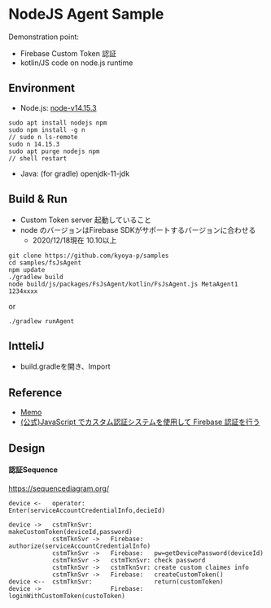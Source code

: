 NodeJS Agent Sample
====
Demonstration point:
- Firebase Custom Token 認証 
- kotlin/JS code on node.js runtime

Environment
----
- Node.js: [node-v14.15.3](https://nodejs.org/ja/download/)
```
sudo apt install nodejs npm
sudo npm install -g n
// sudo n ls-remote
sudo n 14.15.3
sudo apt purge nodejs npm
// shell restart
```

- Java: (for gradle) openjdk-11-jdk

Build & Run
----
- Custom Token server 起動していること
- node のバージョンはFirebase SDKがサポートするバージョンに合わせる
  - 2020/12/18現在 10.10以上



```
git clone https://github.com/kyoya-p/samples
cd samples/fsJsAgent
npm update
./gradlew build
node build/js/packages/FsJsAgent/kotlin/FsJsAgent.js MetaAgent1 1234xxxx
```

or 

```
./gradlew runAgent
```
IntteliJ
----
- build.gradleを開き、Import


Reference
----
- [Memo](https://qiita.com/shokkaa/private/f3d46cbf31e706498c16)
- [(公式)JavaScript でカスタム認証システムを使用して Firebase 認証を行う](https://firebase.google.com/docs/auth/web/custom-auth?hl=ja)



Design
----
#### 認証Sequence

https://sequencediagram.org/

```sequence:
device <-   operator:                   Enter(serviceAccountCredentialInfo,decieId)

device ->   cstmTknSvr:                 makeCustomToken(deviceId,password)
            cstmTknSvr ->   Firebase:   authorize(serviceAccountCredentialInfo)
            cstmTknSvr ->   Firebase:   pw=getDevicePassword(deviceId)
            cstmTknSvr ->   cstmTknSvr: check password
            cstmTknSvr ->   cstmTknSvr: create custom claimes info
            cstmTknSvr ->   Firebase:   createCustomToken()
device <--  cstmTknSvr:                 return(customToken)
device ->                   Firebase:   loginWithCustomToken(custoToken)
```
